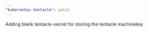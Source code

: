 ```yaml
---
"kubernetes-tentacle": patch
---
```


Adding blank tentacle-secret for storing the tentacle machinekey
